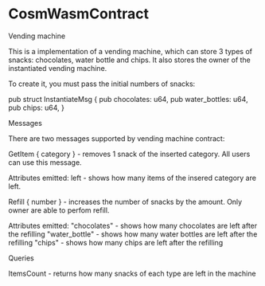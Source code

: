 # CosmWasmContract
Vending machine

This is a implementation of a vending machine, which can store 3 types of snacks: chocolates, water bottle and chips.
It also stores the owner of the instantiated vending machine.

To create it, you must pass the initial numbers of snacks:

pub struct InstantiateMsg {
    pub chocolates: u64,
    pub water_bottles: u64,
    pub chips: u64,
}

Messages

There are two messages supported by vending machine contract:

GetItem { category } - removes 1 snack of the inserted category. All users can use this message.

Attributes emitted:
left - shows how many items of the insered category are left.


Refill { number } - increases the number of snacks by the amount. Only owner are able to perfom refill.

Attributes emitted:
"chocolates" - shows how many chocolates are left after the refilling
"water_bottle" - shows how many water bottles are left after the refilling
"chips" - shows how many chips are left after the refilling

Queries

ItemsCount - returns how many snacks of each type are left in the machine
